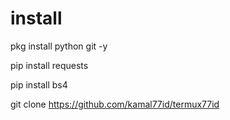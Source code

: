# install
pkg install python git -y

pip install requests

pip install bs4

git clone
https://github.com/kamal77id/termux77id
